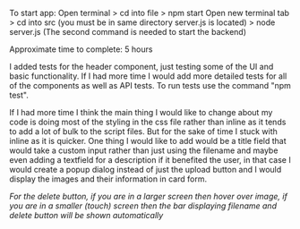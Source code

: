 To start app:
Open terminal > cd into file > npm start
Open new terminal tab > cd into src (you must be in same directory server.js is located) > node server.js
(The second command is needed to start the backend)

Approximate time to complete: 5 hours

I added tests for the header component, just testing some of the UI and basic functionality. If I had more time I would add more detailed tests for all of the components as well as API tests. To run tests use the command "npm test".

If I had more time I think the main thing I would like to change about my code is doing most of the styling in the css file rather than inline as it tends to add a lot of bulk to the script files. But for the sake of time I stuck with inline as it is quicker. One thing I would like to add would be a title field that would take a custom input rather than just using the filename and maybe even adding a textfield for a description if it benefited the user, in that case I would create a popup dialog instead of just the upload button and I would display the images and their information in card form.

*For the delete button, if you are in a larger screen then hover over image, if you are in a smaller (touch) screen then the bar displaying filename and delete button will be shown automatically*